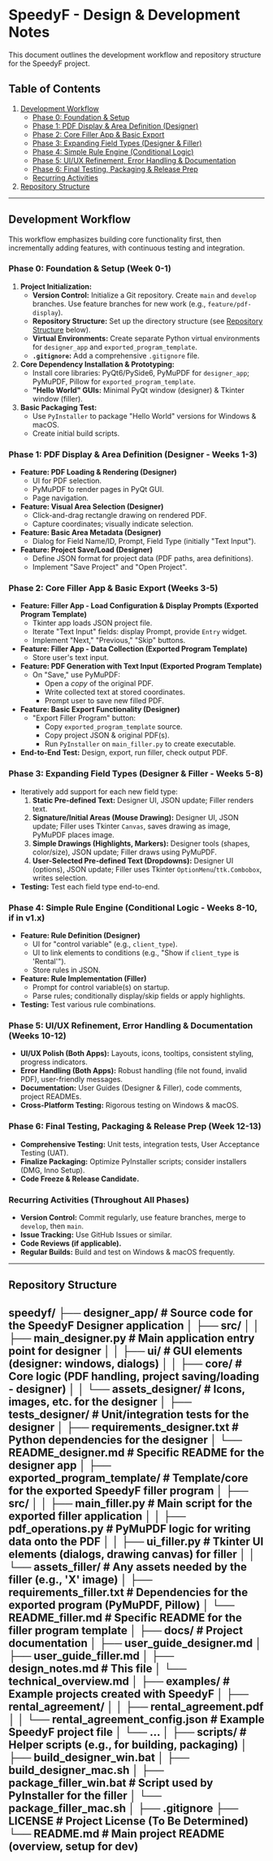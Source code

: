 # SpeedyF - Design & Development Notes

This document outlines the development workflow and repository structure for the SpeedyF project.

## Table of Contents

1.  [Development Workflow](#development-workflow)
    * [Phase 0: Foundation & Setup](#phase-0-foundation--setup-week-0-1)
    * [Phase 1: PDF Display & Area Definition (Designer)](#phase-1-pdf-display--area-definition-designer---weeks-1-3)
    * [Phase 2: Core Filler App & Basic Export](#phase-2-core-filler-app--basic-export-weeks-3-5)
    * [Phase 3: Expanding Field Types (Designer & Filler)](#phase-3-expanding-field-types-designer--filler---weeks-5-8)
    * [Phase 4: Simple Rule Engine (Conditional Logic)](#phase-4-simple-rule-engine-conditional-logic---weeks-8-10-if-in-v1x)
    * [Phase 5: UI/UX Refinement, Error Handling & Documentation](#phase-5-uiux-refinement-error-handling--documentation-weeks-10-12)
    * [Phase 6: Final Testing, Packaging & Release Prep](#phase-6-final-testing-packaging--release-prep-week-12-13)
    * [Recurring Activities](#recurring-activities-throughout-all-phases)
2.  [Repository Structure](#repository-structure)

---

## Development Workflow

This workflow emphasizes building core functionality first, then incrementally adding features, with continuous testing and integration.

### Phase 0: Foundation & Setup (Week 0-1)

1.  **Project Initialization:**
    * **Version Control:** Initialize a Git repository. Create `main` and `develop` branches. Use feature branches for new work (e.g., `feature/pdf-display`).
    * **Repository Structure:** Set up the directory structure (see [Repository Structure](#repository-structure) below).
    * **Virtual Environments:** Create separate Python virtual environments for `designer_app` and `exported_program_template`.
    * **`.gitignore`:** Add a comprehensive `.gitignore` file.
2.  **Core Dependency Installation & Prototyping:**
    * Install core libraries: PyQt6/PySide6, PyMuPDF for `designer_app`; PyMuPDF, Pillow for `exported_program_template`.
    * **"Hello World" GUIs:** Minimal PyQt window (designer) & Tkinter window (filler).
3.  **Basic Packaging Test:**
    * Use `PyInstaller` to package "Hello World" versions for Windows & macOS.
    * Create initial build scripts.

### Phase 1: PDF Display & Area Definition (Designer - Weeks 1-3)

* **Feature: PDF Loading & Rendering (Designer)**
    * UI for PDF selection.
    * PyMuPDF to render pages in PyQt GUI.
    * Page navigation.
* **Feature: Visual Area Selection (Designer)**
    * Click-and-drag rectangle drawing on rendered PDF.
    * Capture coordinates; visually indicate selection.
* **Feature: Basic Area Metadata (Designer)**
    * Dialog for Field Name/ID, Prompt, Field Type (initially "Text Input").
* **Feature: Project Save/Load (Designer)**
    * Define JSON format for project data (PDF paths, area definitions).
    * Implement "Save Project" and "Open Project".

### Phase 2: Core Filler App & Basic Export (Weeks 3-5)

* **Feature: Filler App - Load Configuration & Display Prompts (Exported Program Template)**
    * Tkinter app loads JSON project file.
    * Iterate "Text Input" fields: display Prompt, provide `Entry` widget.
    * Implement "Next," "Previous," "Skip" buttons.
* **Feature: Filler App - Data Collection (Exported Program Template)**
    * Store user's text input.
* **Feature: PDF Generation with Text Input (Exported Program Template)**
    * On "Save," use PyMuPDF:
        * Open a *copy* of the original PDF.
        * Write collected text at stored coordinates.
        * Prompt user to save new filled PDF.
* **Feature: Basic Export Functionality (Designer)**
    * "Export Filler Program" button:
        * Copy `exported_program_template` source.
        * Copy project JSON & original PDF(s).
        * Run `PyInstaller` on `main_filler.py` to create executable.
* **End-to-End Test:** Design, export, run filler, check output PDF.

### Phase 3: Expanding Field Types (Designer & Filler - Weeks 5-8)

* Iteratively add support for each new field type:
    1.  **Static Pre-defined Text:** Designer UI, JSON update; Filler renders text.
    2.  **Signature/Initial Areas (Mouse Drawing):** Designer UI, JSON update; Filler uses Tkinter `Canvas`, saves drawing as image, PyMuPDF places image.
    3.  **Simple Drawings (Highlights, Markers):** Designer tools (shapes, color/size), JSON update; Filler draws using PyMuPDF.
    4.  **User-Selected Pre-defined Text (Dropdowns):** Designer UI (options), JSON update; Filler uses Tkinter `OptionMenu`/`ttk.Combobox`, writes selection.
* **Testing:** Test each field type end-to-end.

### Phase 4: Simple Rule Engine (Conditional Logic - Weeks 8-10, if in v1.x)

* **Feature: Rule Definition (Designer)**
    * UI for "control variable" (e.g., `client_type`).
    * UI to link elements to conditions (e.g., "Show if `client_type` is 'Rental'").
    * Store rules in JSON.
* **Feature: Rule Implementation (Filler)**
    * Prompt for control variable(s) on startup.
    * Parse rules; conditionally display/skip fields or apply highlights.
* **Testing:** Test various rule combinations.

### Phase 5: UI/UX Refinement, Error Handling & Documentation (Weeks 10-12)

* **UI/UX Polish (Both Apps):** Layouts, icons, tooltips, consistent styling, progress indicators.
* **Error Handling (Both Apps):** Robust handling (file not found, invalid PDF), user-friendly messages.
* **Documentation:** User Guides (Designer & Filler), code comments, project READMEs.
* **Cross-Platform Testing:** Rigorous testing on Windows & macOS.

### Phase 6: Final Testing, Packaging & Release Prep (Week 12-13)

* **Comprehensive Testing:** Unit tests, integration tests, User Acceptance Testing (UAT).
* **Finalize Packaging:** Optimize PyInstaller scripts; consider installers (DMG, Inno Setup).
* **Code Freeze & Release Candidate.**

### Recurring Activities (Throughout All Phases)

* **Version Control:** Commit regularly, use feature branches, merge to `develop`, then `main`.
* **Issue Tracking:** Use GitHub Issues or similar.
* **Code Reviews (if applicable).**
* **Regular Builds:** Build and test on Windows & macOS frequently.

---

## Repository Structure

speedyf/
├── designer_app/                 # Source code for the SpeedyF Designer application
│   ├── src/
│   │   ├── main_designer.py      # Main application entry point for designer
│   │   ├── ui/                   # GUI elements (designer: windows, dialogs)
│   │   ├── core/                 # Core logic (PDF handling, project saving/loading - designer)
│   │   └── assets_designer/      # Icons, images, etc. for the designer
│   ├── tests_designer/           # Unit/integration tests for the designer
│   ├── requirements_designer.txt # Python dependencies for the designer
│   └── README_designer.md        # Specific README for the designer app
│
├── exported_program_template/    # Template/core for the exported SpeedyF filler program
│   ├── src/
│   │   ├── main_filler.py        # Main script for the exported filler application
│   │   ├── pdf_operations.py     # PyMuPDF logic for writing data onto the PDF
│   │   ├── ui_filler.py          # Tkinter UI elements (dialogs, drawing canvas) for filler
│   │   └── assets_filler/        # Any assets needed by the filler (e.g., 'X' image)
│   ├── requirements_filler.txt   # Dependencies for the exported program (PyMuPDF, Pillow)
│   └── README_filler.md          # Specific README for the filler program template
│
├── docs/                         # Project documentation
│   ├── user_guide_designer.md
│   ├── user_guide_filler.md
│   ├── design_notes.md           # This file
│   └── technical_overview.md
│
├── examples/                     # Example projects created with SpeedyF
│   ├── rental_agreement/
│   │   ├── rental_agreement.pdf
│   │   └── rental_agreement_config.json # Example SpeedyF project file
│   └── ...
│
├── scripts/                      # Helper scripts (e.g., for building, packaging)
│   ├── build_designer_win.bat
│   ├── build_designer_mac.sh
│   ├── package_filler_win.bat    # Script used by PyInstaller for the filler
│   └── package_filler_mac.sh
│
├── .gitignore
├── LICENSE                       # Project License (To Be Determined)
└── README.md                     # Main project README (overview, setup for dev)
---